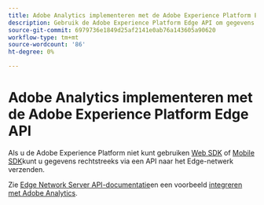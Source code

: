 ```yaml
---
title: Adobe Analytics implementeren met de Adobe Experience Platform Edge API
description: Gebruik de Adobe Experience Platform Edge API om gegevens naar Adobe Analytics te verzenden.
source-git-commit: 6979736e1849d25af2141e0ab76a143605a90620
workflow-type: tm+mt
source-wordcount: '86'
ht-degree: 0%

---
```



# Adobe Analytics implementeren met de Adobe Experience Platform Edge API

Als u de Adobe Experience Platform niet kunt gebruiken [Web SDK](../web-sdk/overview.md) of [Mobile SDK](../mobile-sdk/overview.md)kunt u gegevens rechtstreeks via een API naar het Edge-netwerk verzenden.

Zie [Edge Network Server API-documentatie](https://experienceleague.adobe.com/docs/experience-platform/edge-network-server-api/overview.html)en een voorbeeld [integreren met Adobe Analytics](https://experienceleague.adobe.com/docs/experience-platform/edge-network-server-api/interacting-other-adobe-solutions/interacting-adobe-analytics.html).
